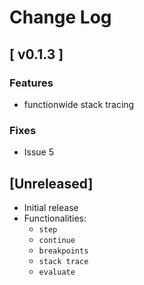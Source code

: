 # Change Log

## [ v0.1.3 ]

### Features

- functionwide stack tracing

### Fixes

- Issue 5

## [Unreleased]

- Initial release
- Functionalities:
    - `step`
    - `continue`
    - `breakpoints`
    - `stack trace`
    - `evaluate`